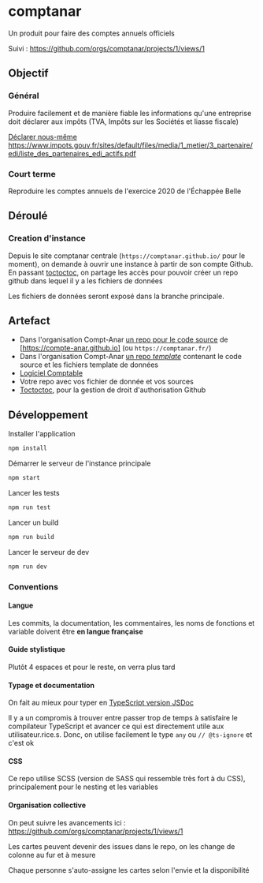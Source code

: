 # comptanar

Un produit pour faire des comptes annuels officiels

Suivi : https://github.com/orgs/comptanar/projects/1/views/1

## Objectif

### Général

Produire facilement et de manière fiable les informations qu'une entreprise doit déclarer aux impôts (TVA, Impôts sur les Sociétés et liasse fiscale)

[Déclarer nous-même](https://hackmd.io/KMSyKgOzT_SnHeCmKLvxBw)
https://www.impots.gouv.fr/sites/default/files/media/1_metier/3_partenaire/edi/liste_des_partenaires_edi_actifs.pdf

### Court terme

Reproduire les comptes annuels de l'exercice 2020 de l'Échappée Belle

## Déroulé

### Creation d'instance

Depuis le site comptanar centrale (`https://comptanar.github.io/` pour le moment), on demande à ouvrir une instance à partir de son compte Github.
En passant [toctoctoc](https://github.com/Scribouilli/toctoctoc), on partage les accès pour pouvoir créer un repo github dans lequel il y a les fichiers de données

Les fichiers de données seront exposé dans la branche principale.

## Artefact

- Dans l'organisation Compt-Anar [un repo pour le code source](https://github.com/DavidBruant/comptanar) de [https://compte-anar.github.io] (ou `https://comptanar.fr/`)
- Dans l'organisation Compt-Anar [un repo _template_](https://github.com/comptanar/comptabilite) contenant le code source et les fichiers template de données
- [Logiciel Comptable](https://github.com/comptanar/logiciel-comptable)
- Votre repo avec vos fichier de donnée et vos sources
- [Toctoctoc](https://github.com/Scribouilli/toctoctoc), pour la gestion de droit d'authorisation Github

## Développement

Installer l'application

```sh
npm install
```

Démarrer le serveur de l'instance principale

```sh
npm start
```

Lancer les tests

```sh
npm run test
```

Lancer un build

```sh
npm run build
```

Lancer le serveur de dev

```sh
npm run dev
```

### Conventions

#### Langue

Les commits, la documentation, les commentaires, les noms de fonctions et variable doivent être **en langue française**

#### Guide stylistique

Plutôt 4 espaces et pour le reste, on verra plus tard

#### Typage et documentation

On fait au mieux pour typer en [TypeScript version JSDoc](https://www.typescriptlang.org/docs/handbook/jsdoc-supported-types.html)

Il y a un compromis à trouver entre passer trop de temps à satisfaire le compilateur TypeScript et avancer ce qui est directement utile aux utilisateur.rice.s. Donc, on utilise facilement le type `any` ou `// @ts-ignore` et c'est ok

#### CSS

Ce repo utilise SCSS (version de SASS qui ressemble très fort à du CSS), principalement pour le nesting et les variables

#### Organisation collective

On peut suivre les avancements ici : https://github.com/orgs/comptanar/projects/1/views/1

Les cartes peuvent devenir des issues dans le repo, on les change de colonne au fur et à mesure

Chaque personne s'auto-assigne les cartes selon l'envie et la disponibilité
